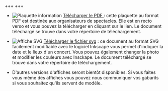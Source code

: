 
+++
+++


-  ![Plaquette information](/documents/Plaquette.png) <a href="documents/Plaquette.pdf" download> Télécharger le PDF </a>: cette plaquette au format PDF est destinée aux organisateurs de spectacles. Elle est en recto verso et vous pouvez la télécharger en cliquant sur le lien. Le document téléchargé se trouve dans votre répertoire de
téléchargement.

 - ![Affiche SVG](/documents/affichevierge.png) <a href="(/documents/affichevierge.svg)" download> Télécharger le fichier svg</a> : ce document au format SVG facilement
 modifiable avec le logiciel  Inkscape vous permet d'indiquer la date et le lieux d'un concert. Vous pouvez également changer la photo et modifier les couleurs avec Insckape. Le document téléchargé se trouve dans votre répertoire de
téléchargement.

 - D'autres versions d'affiches seront bientôt disponibles. Si vous faites vous même des affiches vous pouvez nous communiquer vos gabarits si vous souhaitez qu'ils servent de
 modèle.



